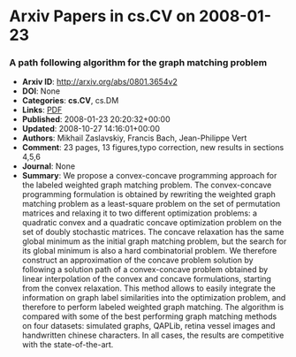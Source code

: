 # Arxiv Papers in cs.CV on 2008-01-23
### A path following algorithm for the graph matching problem
- **Arxiv ID**: http://arxiv.org/abs/0801.3654v2
- **DOI**: None
- **Categories**: **cs.CV**, cs.DM
- **Links**: [PDF](http://arxiv.org/pdf/0801.3654v2)
- **Published**: 2008-01-23 20:20:32+00:00
- **Updated**: 2008-10-27 14:16:01+00:00
- **Authors**: Mikhail Zaslavskiy, Francis Bach, Jean-Philippe Vert
- **Comment**: 23 pages, 13 figures,typo correction, new results in sections 4,5,6
- **Journal**: None
- **Summary**: We propose a convex-concave programming approach for the labeled weighted graph matching problem. The convex-concave programming formulation is obtained by rewriting the weighted graph matching problem as a least-square problem on the set of permutation matrices and relaxing it to two different optimization problems: a quadratic convex and a quadratic concave optimization problem on the set of doubly stochastic matrices. The concave relaxation has the same global minimum as the initial graph matching problem, but the search for its global minimum is also a hard combinatorial problem. We therefore construct an approximation of the concave problem solution by following a solution path of a convex-concave problem obtained by linear interpolation of the convex and concave formulations, starting from the convex relaxation. This method allows to easily integrate the information on graph label similarities into the optimization problem, and therefore to perform labeled weighted graph matching. The algorithm is compared with some of the best performing graph matching methods on four datasets: simulated graphs, QAPLib, retina vessel images and handwritten chinese characters. In all cases, the results are competitive with the state-of-the-art.



